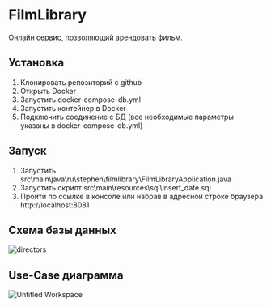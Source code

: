 # FilmLibrary
Онлайн сервис, позволяющий арендовать фильм.
## Установка
1. Клонировать репозиторий с github
2. Открыть Docker
3. Запустить docker-compose-db.yml
4. Запустить контейнер в Docker
5. Подключить соединение с БД (все необходимые параметры указаны в  docker-compose-db.yml)
## Запуск
1. Запустить src\main\java\ru\stephen\filmlibrary\FilmLibraryApplication.java
2. Запустить скрипт src\main\resources\sql\insert_date.sql
3. Пройти по ссылке в консоле или набрав в адресной строке браузера http://localhost:8081
## Схема базы данных
![directors](https://github.com/stepan108/FilmLibraryProject/assets/148168700/3b4e853a-a846-40d5-b1ba-37e28931dcdf)
## Use-Case диаграмма
![Untitled Workspace](https://github.com/stepan108/FilmLibraryProject/assets/148168700/6e0a02b7-b638-4e35-ba7f-ab0ae1e2b3ae)
